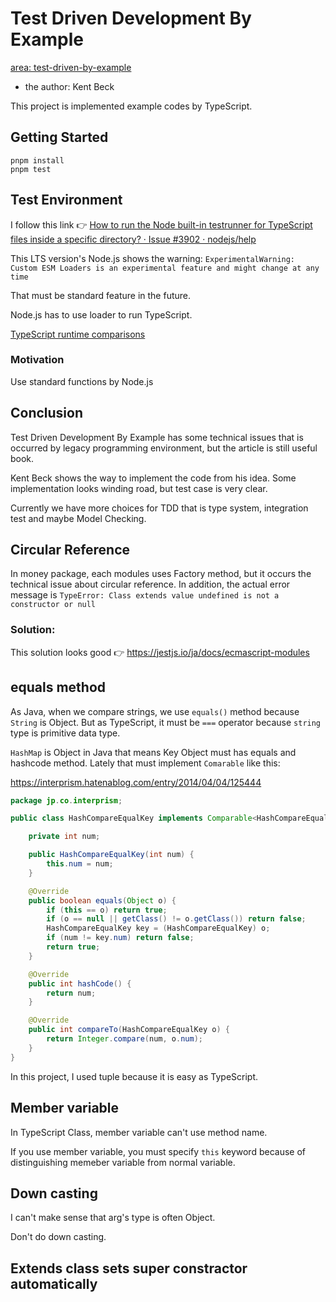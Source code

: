 # Test Driven Development By Example

[area: test-driven-by-example](https://github.com/casaub0n/casaub0n/labels/area%3A%20test-driven-by-example "use this label in GitHub")

- the author: Kent Beck

This project is implemented example codes by TypeScript.

## Getting Started

```console
pnpm install
pnpm test
```

## Test Environment

I follow this link 👉
[How to run the Node built-in testrunner for TypeScript files inside a specific directory? · Issue #3902 · nodejs/help](https://github.com/nodejs/help/issues/3902#issuecomment-1307124174)

This LTS version's Node.js shows the warning:
`ExperimentalWarning: Custom ESM Loaders is an experimental feature and might change at any time`

That must be standard feature in the future.

Node.js has to use loader to run TypeScript.

[TypeScript runtime comparisons](https://github.com/privatenumber/ts-runtime-comparison)

### Motivation

Use standard functions by Node.js

## Conclusion

Test Driven Development By Example has some technical issues that is occurred by legacy programming environment, but the article is still useful book.

Kent Beck shows the way to implement the code from his idea. Some implementation looks winding road, but test case is very clear.

Currently we have more choices for TDD that is type system, integration test and maybe Model Checking.

## Circular Reference

In money package, each modules uses Factory method, but it occurs the technical issue about circular reference.
In addition, the actual error message is `TypeError: Class extends value undefined is not a constructor or null`

### Solution:

This solution looks good 👉 https://jestjs.io/ja/docs/ecmascript-modules

## equals method

As Java, when we compare strings, we use `equals()` method because `String` is Object. But as TypeScript, it must be `===` operator because `string` type is primitive data type.

`HashMap` is Object in Java that means Key Object must has equals and hashcode method. Lately that must implement `Comarable` like this:

https://interprism.hatenablog.com/entry/2014/04/04/125444

```Java
package jp.co.interprism;

public class HashCompareEqualKey implements Comparable<HashCompareEqualKey> {

    private int num;

    public HashCompareEqualKey(int num) {
        this.num = num;
    }

    @Override
    public boolean equals(Object o) {
        if (this == o) return true;
        if (o == null || getClass() != o.getClass()) return false;
        HashCompareEqualKey key = (HashCompareEqualKey) o;
        if (num != key.num) return false;
        return true;
    }

    @Override
    public int hashCode() {
        return num;
    }

    @Override
    public int compareTo(HashCompareEqualKey o) {
        return Integer.compare(num, o.num);
    }
}
```

In this project, I used tuple because it is easy as TypeScript.

## Member variable

In TypeScript Class, member variable can't use method name.

If you use member variable, you must specify `this` keyword because of distinguishing memeber variable from normal variable.

## Down casting

I can't make sense that arg's type is often Object.

Don't do down casting.

## Extends class sets super constractor automatically
